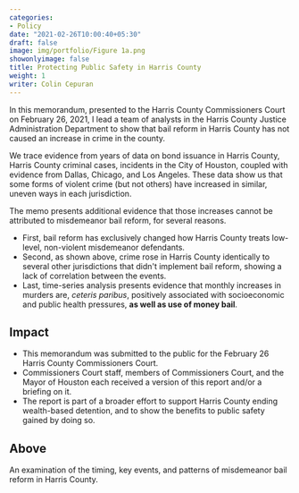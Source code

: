 ```yaml
---
categories:
- Policy
date: "2021-02-26T10:00:40+05:30"
draft: false
image: img/portfolio/Figure 1a.png
showonlyimage: false
title: Protecting Public Safety in Harris County
weight: 1
writer: Colin Cepuran
---
```


In this memorandum, presented to the Harris County Commissioners Court on February 26, 2021, I lead a team of analysts in the Harris County Justice Administration Department to show that bail reform in Harris County has not caused an increase in crime in the county.

<!--more-->

We trace evidence from years of data on bond issuance in Harris County, Harris County criminal cases, incidents in the City of Houston, coupled with evidence from Dallas, Chicago, and Los Angeles. These data show us that some forms of violent crime (but not others) have increased in similar, uneven ways in each jurisdiction.

The memo presents additional evidence that those increases cannot be attributed to misdemeanor bail reform, for several reasons.

- First, bail reform has exclusively changed how Harris County treats low-level, non-violent misdemeanor defendants.
- Second, as shown above, crime rose in Harris County identically to several other jurisdictions that didn't implement bail reform, showing a lack of correlation between the events.
- Last, time-series analysis presents evidence that monthly increases in murders are, *ceteris paribus*, positively associated with socioeconomic and public health pressures, **as well as use of money bail**.

## Impact

- This memorandum was submitted to the public for the February 26 Harris County Commissioners Court.
- Commissioners Court staff, members of Commissioners Court, and the Mayor of Houston each received a version of this report and/or a briefing on it.
- The report is part of a broader effort to support Harris County ending wealth-based detention, and to show the benefits to public safety gained by doing so. 

## Above

An examination of the timing, key events, and patterns of misdemeanor bail reform in Harris County.
